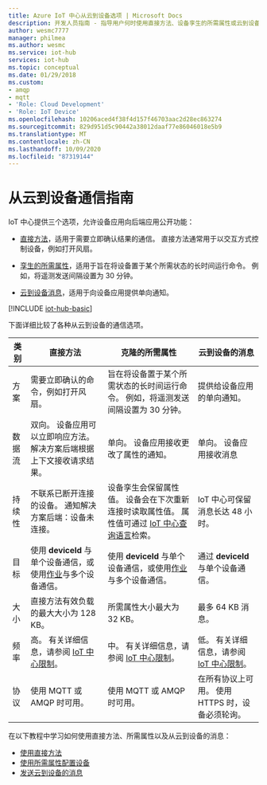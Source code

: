 ```yaml
---
title: Azure IoT 中心从云到设备选项 | Microsoft Docs
description: 开发人员指南 - 指导用户何时使用直接方法、设备孪生的所需属性或云到设备的消息，以进行从云到设备的通信。
author: wesmc7777
manager: philmea
ms.author: wesmc
ms.service: iot-hub
services: iot-hub
ms.topic: conceptual
ms.date: 01/29/2018
ms.custom:
- amqp
- mqtt
- 'Role: Cloud Development'
- 'Role: IoT Device'
ms.openlocfilehash: 10206aced4f38f4d157f46703aac2d28ec863274
ms.sourcegitcommit: 829d951d5c90442a38012daaf77e86046018e5b9
ms.translationtype: MT
ms.contentlocale: zh-CN
ms.lasthandoff: 10/09/2020
ms.locfileid: "87319144"
---
```

# <a name="cloud-to-device-communications-guidance"></a>从云到设备通信指南

IoT 中心提供三个选项，允许设备应用向后端应用公开功能：

* [直接方法](iot-hub-devguide-direct-methods.md)，适用于需要立即确认结果的通信。 直接方法通常用于以交互方式控制设备，例如打开风扇。

* [孪生的所需属性](iot-hub-devguide-device-twins.md)，适用于旨在将设备置于某个所需状态的长时间运行命令。 例如，将遥测发送间隔设置为 30 分钟。

* [云到设备消息](iot-hub-devguide-messages-c2d.md)，适用于向设备应用提供单向通知。

[!INCLUDE [iot-hub-basic](../../includes/iot-hub-basic-whole.md)]

下面详细比较了各种从云到设备的通信选项。

| 类别 | 直接方法 | 克隆的所需属性 | 云到设备的消息 |
| ---------- | -------------- | ------------------------- | ------------------------ |
| 方案 | 需要立即确认的命令，例如打开风扇。 | 旨在将设备置于某个所需状态的长时间运行命令。 例如，将遥测发送间隔设置为 30 分钟。 | 提供给设备应用的单向通知。 |
| 数据流 | 双向。 设备应用可以立即响应方法。 解决方案后端根据上下文接收请求结果。 | 单向。 设备应用接收更改了属性的通知。 | 单向。 设备应用接收消息
| 持续性 | 不联系已断开连接的设备。 通知解决方案后端：设备未连接。 | 设备孪生会保留属性值。 设备会在下次重新连接时读取属性值。 属性值可通过 [IoT 中心查询语言](iot-hub-devguide-query-language.md)检索。 | IoT 中心可保留消息长达 48 小时。 |
| 目标 | 使用 **deviceId** 与单个设备通信，或使用[作业](iot-hub-devguide-jobs.md)与多个设备通信。 | 使用 **deviceId** 与单个设备通信，或使用[作业](iot-hub-devguide-jobs.md)与多个设备通信。 | 通过 **deviceId**与单个设备通信。 |
| 大小 | 直接方法有效负载的最大大小为 128 KB。 | 所需属性大小最大为 32 KB。 | 最多 64 KB 消息。 |
| 频率 | 高。 有关详细信息，请参阅 [IoT 中心限制](iot-hub-devguide-quotas-throttling.md)。 | 中。 有关详细信息，请参阅 [IoT 中心限制](iot-hub-devguide-quotas-throttling.md)。 | 低。 有关详细信息，请参阅 [IoT 中心限制](iot-hub-devguide-quotas-throttling.md)。 |
| 协议 | 使用 MQTT 或 AMQP 时可用。 | 使用 MQTT 或 AMQP 时可用。 | 在所有协议上可用。 使用 HTTPS 时，设备必须轮询。 |

在以下教程中学习如何使用直接方法、所需属性以及从云到设备的消息：

* [使用直接方法](quickstart-control-device-node.md)
* [使用所需属性配置设备](tutorial-device-twins.md) 
* [发送云到设备的消息](iot-hub-node-node-c2d.md)
